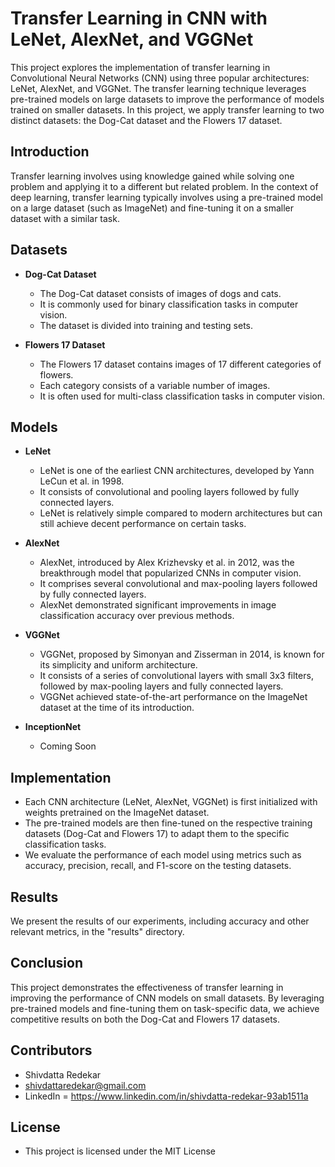 # Transfer Learning in CNN with LeNet, AlexNet, and VGGNet 

This project explores the implementation of transfer learning in Convolutional Neural Networks (CNN) using three popular architectures: LeNet, AlexNet, and VGGNet. The transfer learning technique leverages pre-trained models on large datasets to improve the performance of models trained on smaller datasets. In this project, we apply transfer learning to two distinct datasets: the Dog-Cat dataset and the Flowers 17 dataset.

## Introduction

Transfer learning involves using knowledge gained while solving one problem and applying it to a different but related problem. In the context of deep learning, transfer learning typically involves using a pre-trained model on a large dataset (such as ImageNet) and fine-tuning it on a smaller dataset with a similar task.

## Datasets

- **Dog-Cat Dataset**
  - The Dog-Cat dataset consists of images of dogs and cats.
  - It is commonly used for binary classification tasks in computer vision.
  - The dataset is divided into training and testing sets.

- **Flowers 17 Dataset**
  - The Flowers 17 dataset contains images of 17 different categories of flowers.
  - Each category consists of a variable number of images.
  - It is often used for multi-class classification tasks in computer vision.

## Models

- **LeNet**
  - LeNet is one of the earliest CNN architectures, developed by Yann LeCun et al. in 1998.
  - It consists of convolutional and pooling layers followed by fully connected layers.
  - LeNet is relatively simple compared to modern architectures but can still achieve decent performance on certain tasks.

- **AlexNet**
  - AlexNet, introduced by Alex Krizhevsky et al. in 2012, was the breakthrough model that popularized CNNs in computer vision.
  - It comprises several convolutional and max-pooling layers followed by fully connected layers.
  - AlexNet demonstrated significant improvements in image classification accuracy over previous methods.

- **VGGNet**
  - VGGNet, proposed by Simonyan and Zisserman in 2014, is known for its simplicity and uniform architecture.
  - It consists of a series of convolutional layers with small 3x3 filters, followed by max-pooling layers and fully connected layers.
  - VGGNet achieved state-of-the-art performance on the ImageNet dataset at the time of its introduction.

 - **InceptionNet**
   - Coming Soon

## Implementation

- Each CNN architecture (LeNet, AlexNet, VGGNet) is first initialized with weights pretrained on the ImageNet dataset.
- The pre-trained models are then fine-tuned on the respective training datasets (Dog-Cat and Flowers 17) to adapt them to the specific classification tasks.
- We evaluate the performance of each model using metrics such as accuracy, precision, recall, and F1-score on the testing datasets.

## Results
We present the results of our experiments, including accuracy and other relevant metrics, in the "results" directory.

## Conclusion
This project demonstrates the effectiveness of transfer learning in improving the performance of CNN models on small datasets. By leveraging pre-trained models and fine-tuning them on task-specific data, we achieve competitive results on both the Dog-Cat and Flowers 17 datasets.

## Contributors
  - Shivdatta Redekar
  - shivdattaredekar@gmail.com
  - LinkedIn = https://www.linkedin.com/in/shivdatta-redekar-93ab1511a

## License
  - This project is licensed under the MIT License
